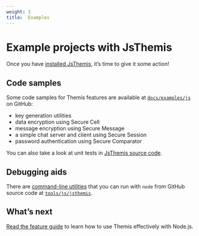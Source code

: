 ```yaml
---
weight: 3
title:  Examples
---
```


# Example projects with JsThemis

Once you have [installed JsThemis](../installation), it’s time to give it some action!

## Code samples

Some code samples for Themis features are available
at [`docs/examples/js`](https://github.com/cossacklabs/themis/tree/master/docs/examples/js)
on GitHub:

  - key generation utilities
  - data encryption using Secure Cell
  - message encryption using Secure Message
  - a simple chat server and client using Secure Session
  - password authentication using Secure Comparator

You can also take a look at unit tests
in [JsThemis source code](https://github.com/cossacklabs/themis/tree/master/src/wrappers/themis/jsthemis/test).

## Debugging aids

There are [command-line utilities](/docs/themis/debugging/cli-utilities#nodejs-console-utils)
that you can run with `node` from GitHub source code
at [`tools/js/jsthemis`](https://github.com/cossacklabs/themis/tree/master/tools/js/jsthemis).

## What’s next

[Read the feature guide](../features)
to learn how to use Themis effectively with Node.js.
